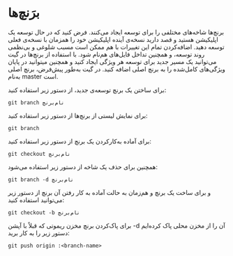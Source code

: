 برَنچ‌ها
====

برنچ‌ها شاخه‌های مختلفی را برای توسعه ایجاد می‌کنند. فرض کنید که در حال توسعه یک اپلیکیشن هستید و قصد دارید نسخه‌ی آینده اپلیکیشن خود را همزمان با نسخه‌ی فعلی توسعه دهید. اضافه‌کردن تمام این تغییرات با هم ممکن است مسبب شلوغی و بی‌نظمی روند توسعه، و همچنین تداخل فایل‌های هم‌نام شود.
با استفاده از برنچ‌ها در گیت می‌توانید یک مسیر جدید برای توسعه هر ویژگی ایجاد کنید و همچنین میتوانید در پایان ویژگی‌های کامل‌شده را به برنچ اصلی اضافه کنید. در گیت به‌طور پیش‌فرض، برنچ اصلی به‌نام master است.

برای ساختن یک برنچ توسعه‌ی جدید، از دستور زیر استفاده کنید:
```
git branch نام‌برنچ
```

برای نمایش لیستی از برنچ‌ها از دستور زیر استفاده کنید:
```
git branch
```

برای آماده به‌کارکردن یک برنچ از دستور زیر استفاده کنید:

```
git checkout نام‌برنچ
```

همچنین برای حذف یک شاخه از دستور زیر استفاده می‌شود:

```
git branch -d نام‌برنچ
```

و برای ساخت یک برنچ و هم‌زمان به حالت آماده به کار رفتن آن برنچ از دستور زیر می‌توانید استفاده کنید:
```
git checkout -b نام‌برنچ
```

برای پاک‌کردن برنچ مخزن ریموتی که قبلاً با آپشن -d آن را از مخزن محلی پاک کرده‌ایم دستور زیر را به کار برید:

```
git push origin :<branch-name>
```

